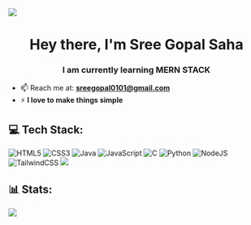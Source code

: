 [![](https://visitcount.itsvg.in/api?id=sreegopalsaha&icon=0&color=0)](https://visitcount.itsvg.in)
<h1 align="center">Hey there, I'm Sree Gopal Saha</h1>
<h3 align="center">I am currently learning MERN STACK</h3>

- 📫 Reach me at: **sreegopal0101@gmail.com**
- ⚡ **I love to make things simple**

## 💻 Tech Stack:
![HTML5](https://img.shields.io/badge/html5-%23E34F26.svg?style=for-the-badge&logo=html5&logoColor=white) ![CSS3](https://img.shields.io/badge/css3-%231572B6.svg?style=for-the-badge&logo=css3&logoColor=white) ![Java](https://img.shields.io/badge/java-%23ED8B00.svg?style=for-the-badge&logo=openjdk&logoColor=white) ![JavaScript](https://img.shields.io/badge/javascript-%23323330.svg?style=for-the-badge&logo=javascript&logoColor=%23F7DF1E) ![C](https://img.shields.io/badge/c-%2300599C.svg?style=for-the-badge&logo=c&logoColor=white) ![Python](https://img.shields.io/badge/python-3670A0?style=for-the-badge&logo=python&logoColor=ffdd54) ![NodeJS](https://img.shields.io/badge/node.js-6DA55F?style=for-the-badge&logo=node.js&logoColor=white) ![TailwindCSS](https://img.shields.io/badge/tailwindcss-%2338B2AC.svg?style=for-the-badge&logo=tailwind-css&logoColor=white)
![](https://github-readme-stats.vercel.app/api/top-langs/?username=sreegopalsaha&theme=dark&hide_border=false&include_all_commits=false&count_private=false&layout=compact)

## 📊 Stats:
  
  ![](https://github-readme-streak-stats.herokuapp.com/?user=sreegopalsaha&theme=dark&hide_border=false)
